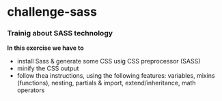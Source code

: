 # challenge-sass

### Trainig about SASS technology

**In this exercise we have to**

- install Sass & generate some CSS usig CSS preprocessor (SASS)
- minify the CSS output
- follow thea instructions, using the following features: variables, mixins (functions), nesting, partials & import, extend/inheritance, math operators
